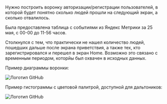 Нужно построить воронку авторизации/регистрации пользователей, в которой будет понятно сколько людей прошли на следующий экран, а сколько отвалилось. 



Была предоставлена таблица с событиями из Яндекс Метрики за 25 мая, с 00-00 до 11-56 часов. 


Столкнулся с тем, что практически не нашел количество людей, пошедших дальше после экрана приветствия, а также тех, кто зарегистрировался и перешел в экран Home. Возможно это связано с временным периодом, которйы был охвачен в исходных данных. 

Пример диаграммы воронки: 

![Логотип GitHub](https://sun9-47.userapi.com/impg/zIzNrBNo3pan2XGOVvvLpuS5S_S-acMbkUaowA/kw5x3oAm4cE.jpg?size=1285x525&quality=96&sign=a24dbf606a8250504d83a0c7efa17e91&type=album)


Пример гистограммы с цветовой палитрой, доступной для дальтоников: 

![Логотип GitHub](https://sun9-48.userapi.com/impg/mOc-VxNMuSMNp6Yq-1WI-i_CUExGXHEmjbRZlw/5pT_y539kF4.jpg?size=552x452&quality=96&sign=6dc16a3cfadc13e66097c5d6168de6ac&type=album)

